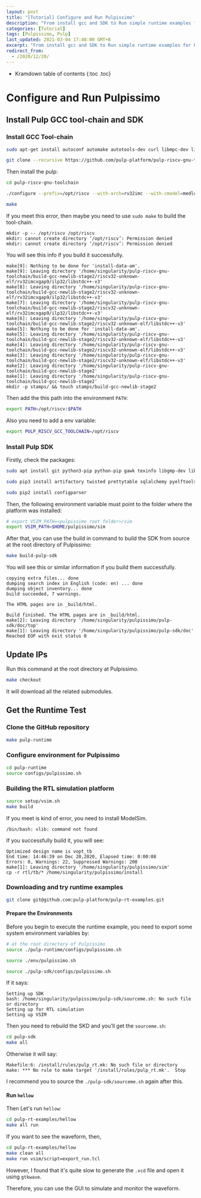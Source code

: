 ```yaml
---
layout: post
title: "[Tutorial] Configure and Run Pulpissimo"
description: "From install gcc and SDK to Run simple runtime examples for Pulpissimo"
categories: [Tutorial]
tags: [Pulpissimo, Pulp]
last_updated: 2021-03-04 17:40:00 GMT+8
excerpt: "From install gcc and SDK to Run simple runtime examples for Pulpissimo"
redirect_from:
  - /2020/12/20/
---
```


* Kramdown table of contents
{:toc .toc}
# Configure and Run Pulpissimo

## Install Pulp GCC tool-chain and SDK

### Install GCC Tool-chain

```bash
sudo apt-get install autoconf automake autotools-dev curl libmpc-dev libmpfr-dev libgmp-dev gawk build-essential bison flex texinfo gperf libtool patchutils bc zlib1g-dev

git clone --recursive https://github.com/pulp-platform/pulp-riscv-gnu-toolchain
```

Then install the pulp:

```bash
cd pulp-riscv-gnu-toolchain

./configure --prefix=/opt/riscv --with-arch=rv32imc --with-cmodel=medlow --enable-multilib

make
```

If you meet this error, then maybe you need to use `sudo make` to build the tool-chain.

```
mkdir -p -- /opt/riscv /opt/riscv
mkdir: cannot create directory ‘/opt/riscv’: Permission denied
mkdir: cannot create directory ‘/opt/riscv’: Permission denied
```

You will see this info if you build it successfully.

```
make[9]: Nothing to be done for 'install-data-am'.
make[9]: Leaving directory '/home/singularity/pulp-riscv-gnu-toolchain/build-gcc-newlib-stage2/riscv32-unknown-elf/rv32imcxgap9/ilp32/libstdc++-v3'
make[8]: Leaving directory '/home/singularity/pulp-riscv-gnu-toolchain/build-gcc-newlib-stage2/riscv32-unknown-elf/rv32imcxgap9/ilp32/libstdc++-v3'
make[7]: Leaving directory '/home/singularity/pulp-riscv-gnu-toolchain/build-gcc-newlib-stage2/riscv32-unknown-elf/rv32imcxgap9/ilp32/libstdc++-v3'
make[6]: Leaving directory '/home/singularity/pulp-riscv-gnu-toolchain/build-gcc-newlib-stage2/riscv32-unknown-elf/libstdc++-v3'
make[5]: Nothing to be done for 'install-data-am'.
make[5]: Leaving directory '/home/singularity/pulp-riscv-gnu-toolchain/build-gcc-newlib-stage2/riscv32-unknown-elf/libstdc++-v3'
make[4]: Leaving directory '/home/singularity/pulp-riscv-gnu-toolchain/build-gcc-newlib-stage2/riscv32-unknown-elf/libstdc++-v3'
make[3]: Leaving directory '/home/singularity/pulp-riscv-gnu-toolchain/build-gcc-newlib-stage2/riscv32-unknown-elf/libstdc++-v3'
make[2]: Leaving directory '/home/singularity/pulp-riscv-gnu-toolchain/build-gcc-newlib-stage2'
make[1]: Leaving directory '/home/singularity/pulp-riscv-gnu-toolchain/build-gcc-newlib-stage2'
mkdir -p stamps/ && touch stamps/build-gcc-newlib-stage2
```

Then add the this path into the environment `PATH`:

```bash
export PATH=/opt/riscv:$PATH
```

Also you need to add a env variable:

```bash
export PULP_RISCV_GCC_TOOLCHAIN=/opt/riscv
```

### Install Pulp SDK

Firstly, check the packages:

```bash
sudo apt install git python3-pip python-pip gawk texinfo libgmp-dev libmpfr-dev libmpc-dev swig3.0 libjpeg-dev lsb-core doxygen python3-sphinx sox graphicsmagick-libmagick-dev-compat libsdl2-dev libswitch-perl libftdi1-dev cmake scons libsndfile1-dev

sudo pip3 install artifactory twisted prettytable sqlalchemy pyelftools openpyxl xlsxwriter pyyaml numpy configparser pyvcd

sudo pip2 install configparser
```

Then, the following environment variable must point to the folder where the platform was installed:

```bash
# export VSIM_PATH=<pulpissimo root folder>/sim
export VSIM_PATH=$HOME/pulpissimo/sim
```

After that, you can use the build in command to build the SDK from source at the root directory of Pulpissimo:

```bash
make build-pulp-sdk
```

You will see this or similar information if you build them successfully.

```
copying extra files... done
dumping search index in English (code: en) ... done
dumping object inventory... done
build succeeded, 7 warnings.

The HTML pages are in _build/html.

Build finished. The HTML pages are in _build/html.
make[2]: Leaving directory '/home/singularity/pulpissimo/pulp-sdk/doc/top'
make[1]: Leaving directory '/home/singularity/pulpissimo/pulp-sdk/doc'
Reached EOF with exit status 0
```

## Update IPs

Run this command at the root directory at Pulpissimo.

```bash
make checkout
```

It will download all the related submodules.

## Get the Runtime Test

### Clone the GitHub repository

```bash
make pulp-runtime
```

### Configure environment for Pulpissimo

```bash
cd pulp-runtime
source configs/pulpissimo.sh
```

### Building the RTL simulation platform

```bash
source setup/vsim.sh
make build
```

If you meet is kind of error, you need to install ModelSim.

```
/bin/bash: vlib: command not found
```

If you successfully build it, you will see:

```
Optimized design name is vopt_tb
End time: 14:46:39 on Dec 20,2020, Elapsed time: 0:00:08
Errors: 0, Warnings: 22, Suppressed Warnings: 200
make[1]: Leaving directory '/home/singularity/pulpissimo/sim'
cp -r rtl/tb/* /home/singularity/pulpissimo/install
```

### Downloading and try runtime examples

```bash
git clone git@github.com:pulp-platform/pulp-rt-examples.git
```

#### Prepare the Environments

Before you begin to execute the runtime example, you need to export some system environment variables by:

```bash
# at the root directory of Pulpissimo
source ./pulp-runtime/configs/pulpissimo.sh

source ./env/pulpissimo.sh

source ./pulp-sdk/configs/pulpissimo.sh 
```

If it says:

```
Setting up SDK
bash: /home/singularity/pulpissimo/pulp-sdk/sourceme.sh: No such file or directory
Setting up for RTL simulation
Setting up VSIM
```

Then you need to rebuild the SKD and you'll get the `sourceme.sh`:

```bash
cd pulp-sdk
make all
```

Otherwise it will say:

```
Makefile:6: /install/rules/pulp_rt.mk: No such file or directory
make: *** No rule to make target '/install/rules/pulp_rt.mk'.  Stop
```

I recommend you to source the `./pulp-sdk/sourceme.sh` again after this.

#### Run `hellow`

Then Let's run `hellow`:

```bash
cd pulp-rt-examples/hellow
make all run
```

If you want to see the waveform, then,

```bash
cd pulp-rt-examples/hellow
make clean all
make run vsim/script=export_run.tcl
```

However, I found that it's quite slow to generate the `.vcd` file and open it using `gtkwave`.

Therefore, you can use the GUI to simulate and monitor the waveform.